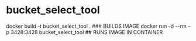 # bucket_select_tool

docker build -t bucket_select_tool . ### BUILDS IMAGE
docker run -d --rm -p 3428:3428 bucket_select_tool ## RUNS IMAGE IN CONTAINER
